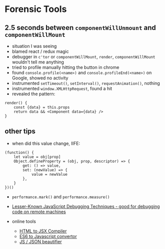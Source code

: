 # Forensic Tools

## 2.5 seconds between `componentWillUnmount` and `componentWillMount`
* situation I was seeing
* blamed react / redux magic
* debugger in `c'tor` or `componentWillMount`, `render`, `componentWillMount` wouldn't tell me anything
* tried to profile manually hitting the button in chrome
* found `console.profile(<name>)` and `console.profileEnd(<name>)` on Google, showed no activity
* instrumented `setTimeout()`, `setInterval()`, `requestAnimation()`, nothing
* instrumented `window.XMLHttpRequest`, found a hit
* revealed the pattern: 
```
render() {
    const {data} = this.props
    return data && <Component data={data} />
}
```

## other tips
* when did this value change, IIFE:
```
(function() {
    let value = obj[prop]
    Object.defineProperty = (obj, prop, descriptor) => {
        get: () => value, 
        set: (newValue) => {
            value = newValue
        }, 
    }
})()
```

* `performance.mark()` and `performance.measure()`

* [Lesser-Known JavaScript Debugging Techniques - good for debugging code on remote machines](http://amasad.me/2014/03/09/lesser-known-javascript-debugging-techniques/)

* online tools
    * [HTML to JSX Compiler](https://facebook.github.io/react/html-jsx.html)
    * [ES6 to Javascript convertor](https://babeljs.io/repl)
    * [JS / JSON beautifier](http://jsbeautifier.org/)
